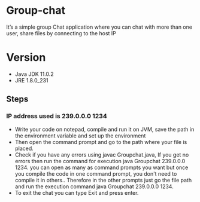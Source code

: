 # Group-chat
 It’s a simple group Chat application where you can chat with more than one user, share files by connecting to the host IP
# Version
 - Java JDK 11.0.2
 - JRE 1.8.0_231
## Steps
### IP address used is 239.0.0.0 1234
- Write your code on notepad, compile and run it on JVM, save the path in the environment variable and set up the environment
- Then open the command prompt and go to the path where your file is placed.
- Check if you have any errors using javac Groupchat.java, If you get no errors then run the command for execution java Groupchat 239.0.0.0 1234. you can open as many as command prompts you want but once you compile the code in one command prompt, you don't need to compile it in others.. Therefore in the other prompts just go the file path and run the execution command java Groupchat 239.0.0.0 1234.
- To exit the chat you can type Exit and press enter.
